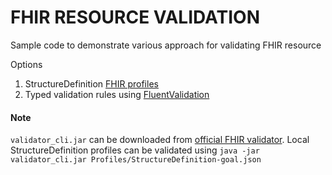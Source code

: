 # FHIR RESOURCE VALIDATION

Sample code to demonstrate various approach for validating FHIR resource

Options

1. StructureDefinition 
   [FHIR profiles](https://www.hl7.org/fhir/validation.html)
2. Typed validation rules using
   [FluentValidation](https://docs.fluentvalidation.net/en/latest/)

#### Note

`validator_cli.jar` can be downloaded from [official FHIR validator](https://github.com/hapifhir/org.hl7.fhir.core/releases/latest/download/validator_cli.jar). Local StructureDefinition profiles can be
validated using
`java -jar validator_cli.jar Profiles/StructureDefinition-goal.json`
